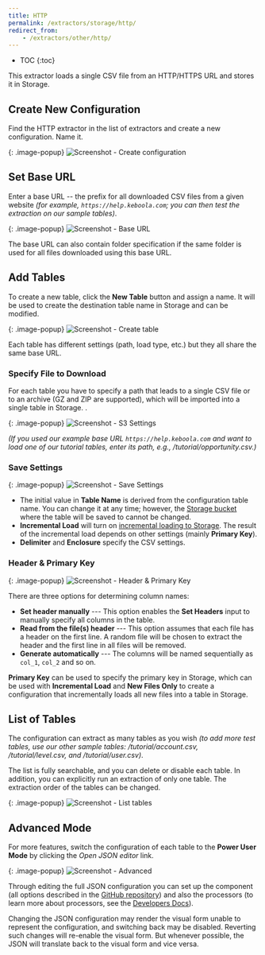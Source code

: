 ```yaml
---
title: HTTP
permalink: /extractors/storage/http/
redirect_from:
    - /extractors/other/http/
---
```


* TOC
{:toc}

This extractor loads a single CSV file from an HTTP/HTTPS URL and stores it in Storage.

## Create New Configuration

Find the HTTP extractor in the list of extractors and create a new configuration. Name it.

{: .image-popup}
![Screenshot - Create configuration](/extractors/storage/http/ui1.png)

## Set Base URL

Enter a base URL -- the prefix for all downloaded CSV files from a given website
*(for example, `https://help.keboola.com`; you can then test the extraction on our sample tables)*.

{: .image-popup}
![Screenshot - Base URL](/extractors/storage/http/ui2.png)

The base URL can also contain folder specification if the same folder is used for all files downloaded using this base URL.

## Add Tables

To create a new table, click the **New Table** button and assign a name.
It will be used to create the destination table name in Storage and can be modified.

{: .image-popup}
![Screenshot - Create table](/extractors/storage/http/ui3.png)

Each table has different settings (path, load type, etc.) but they all share the same base URL.

### Specify File to Download

For each table you have to specify a path that leads to a single CSV file or to an archive (GZ and ZIP are supported),
which will be imported into a single table in Storage. .

{: .image-popup}
![Screenshot - S3 Settings](/extractors/storage/http/ui5.png)

*(If you used our example base URL `https://help.keboola.com` and
want to load one of our tutorial tables, enter its path, e.g., /tutorial/opportunity.csv.)*


### Save Settings

{: .image-popup}
![Screenshot - Save Settings](/extractors/storage/http/ui6.png)

- The initial value in **Table Name** is derived from the configuration table name. You can change it at any time; however,
the [Storage bucket](/storage/buckets/) where the table will be saved to cannot be changed.
- **Incremental Load** will turn on [incremental loading to Storage](/storage/tables/#incremental-loading). The result of the
incremental load depends on other settings (mainly **Primary Key**).
- **Delimiter** and **Enclosure** specify the CSV settings.

### Header & Primary Key

{: .image-popup}
![Screenshot - Header & Primary Key](/extractors/storage/http/ui7.png)

There are three options for determining column names:

 - **Set header manually** --- This option enables the **Set Headers** input to manually specify all columns in the table.
 - **Read from the file(s) header** --- This option assumes that each file has a header on the first line.
 A random file will be chosen to extract the header and the first line in all files will be removed.
 - **Generate automatically** --- The columns will be named sequentially as `col_1`, `col_2` and so on.

**Primary Key** can be used to specify the primary key in Storage, which can be used with **Incremental Load**
and **New Files Only** to create a configuration that incrementally loads all new files into a table in Storage.

## List of Tables

The configuration can extract as many tables as you wish *(to add more test tables, use our other sample tables: /tutorial/account.csv, /tutorial/level.csv, and /tutorial/user.csv)*.

The list is fully searchable, and you can delete or disable each table. In addition, you can explicitly run an extraction of only one
table. The extraction order of the tables can be changed.

{: .image-popup}
![Screenshot - List tables](/extractors/storage/http/ui4.png)

## Advanced Mode

For more features, switch the configuration of each table to the **Power User Mode** by clicking the *Open JSON editor* link.

{: .image-popup}
![Screenshot - Advanced](/extractors/storage/http/ui8.png)

Through editing the full JSON configuration you can set up the component (all options
described in the [GitHub repository](https://github.com/keboola/http-extractor)) and also the
processors (to learn more about processors, see the [Developers Docs](https://developers.keboola.com/extend/docker-runner/processors/)).

Changing the JSON configuration may render the visual form unable to represent the configuration, and switching back may
be disabled. Reverting such changes will re-enable the visual form. But whenever possible, the JSON will translate back
to the visual form and vice versa.
